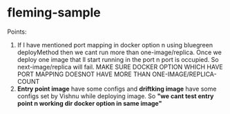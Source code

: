 # fleming-sample


Points:

1. If I have mentioned port mapping in docker option n using bluegreen deployMethod then we cant run more than one-image/replica. Once we deploy one image that ll start running in the port n port is occupied. So next-image/replica will fail. MAKE SURE DOCKER OPTION WHICH HAVE PORT MAPPING DOESNOT HAVE MORE THAN ONE-IMAGE/REPLICA-COUNT
2. **Entry point image** have some configs and **driftking image** have some configs set by Vishnu while deploying image. So **"we cant test entry point n working dir docker option in same image"**
